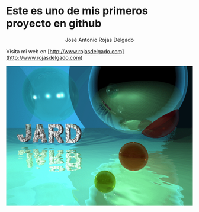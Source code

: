 <!-- # Welcome to GitHub Desktop!

This is your README. READMEs are where you can communicate what your project is and how to use it.

Write your name on line 6, save it, and then head back to GitHub Desktop. -->

<h1>Este es uno de mis primeros proyecto en github</h1>

<div align="center">José Antonio Rojas Delgado</div>

Visita mi web en [http://www.rojasdelgado.com](http://www.rojasdelgado.com)

<!-- Descarga [mi logo](http://www.rojasdelgado.com/fondoagua.gif) -->

<!-- ![mi logo animado](http://www.rojasdelgado.com/fondoagua.gif) -->

![](https://raw.githubusercontent.com/rojasredes/github0001holamundo/master/fondoagua.gif)
